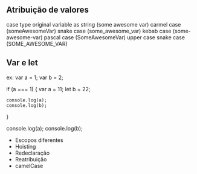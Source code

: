 
## Atribuição de valores

case type
original variable as string (some awesome var)
carmel case (someAwesomeVar)
snake case (some_awesome_var)
kebab case (some-awesome-var)
pascal case (SomeAwesomeVar)
upper case snake case (SOME_AWESOME_VAR)

## Var e let
ex:
var a = 1;
var b = 2;

if (a === 1) {
    var a = 11; 
    let b = 22; 

    console.log(a);
    console.log(b);
}

console.log(a);
console.log(b);

- Escopos diferentes
- Hoisting
- Redeclaração
- Reatribuição
- camelCase